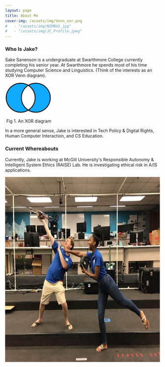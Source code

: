 ```yaml
---
layout: page
title: About Me
cover-img: /assets/img/Venn_xor.png
#	- "/assets/img/NIMBUS.jpg"
#	- "/assets/img/JC_Profile.jpeg"
---
```


### Who Is Jake?

Sake Sanenson is a undergraduate at Swarthmore College currently completing his senior year. At Swarthmore he spends most of his time studying Computer Science and Linguistics. (Think of the interests as an XOR Venn diagram).

<img src="/assets/img/Venn_xor.png" width="150" height="100" alt="picture of XOR diagrams">

​																								Fig 1. An XOR diagram

In a more general sense, Jake is interested in Tech Policy & Digital Rights, Human Computer Interaction, and CS Education.

### Current Whereabouts 

Currently, Jake is working at McGill University's Responsible Autonomy & Intelligent System Ethics (RAISE) Lab. He is investigating ethical risk in A/IS applications.  





<img src="/assets/img/NIMBUS.jpg" width="900" height="600" alt="Pictured, Jake (L) and Nina (R) posing with a DJI F450 Flamewheel UAV">